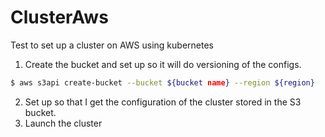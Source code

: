 # ClusterAws
Test to set up a cluster on AWS using kubernetes

1) Create the bucket and set up so it will do versioning of the configs. 
```Bash
$ aws s3api create-bucket --bucket ${bucket name} --region ${region}
```

2) Set up so that I get the configuration of the cluster stored in the S3 bucket. 
3) Launch the cluster
